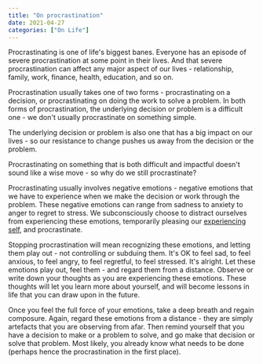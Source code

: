 ```yaml
---
title: "On procrastination"
date: 2021-04-27
categories: ["On Life"]
---
```


Procrastinating is one of life's biggest banes. Everyone has an episode of severe procrastination at some point in their lives. And that severe procrastination can affect any major aspect of our lives - relationship, family, work, finance, health, education, and so on.

Procrastination usually takes one of two forms - procrastinating on a decision, or procrastinating on doing the work to solve a problem. In both forms of procrastination, the underlying decision or problem is a difficult one - we don't usually procrastinate on something simple.

The underlying decision or problem is also one that has a big impact on our lives - so our resistance to change pushes us away from the decision or the problem.

Procrastinating on something that is both difficult and impactful doesn't sound like a wise move - so why do we still procrastinate?

Procrastinating usually involves negative emotions - negative emotions that we have to experience when we make the decision or work through the problem. These negative emotions can range from sadness to anxiety to anger to regret to stress. We subconsciously choose to distract ourselves from experiencing these emotions, temporarily pleasing our [experiencing self](https://lindagraham-mft.net/the-experiencing-self-vs-the-remembering-self/), and procrastinate.

Stopping procrastination will mean recognizing these emotions, and letting them play out - not controlling or subduing them. It's OK to feel sad, to feel anxious, to feel angry, to feel regretful, to feel stressed. It's alright. Let these emotions play out, feel them - and regard them from a distance. Observe or write down your thoughts as you are experiencing these emotions. These thoughts will let you learn more about yourself, and will become lessons in life that you can draw upon in the future.

Once you feel the full force of your emotions, take a deep breath and regain composure. Again, regard these emotions from a distance - they are simply artefacts that you are observing from afar. Then remind yourself that you have a decision to make or a problem to solve, and go make that decision or solve that problem. Most likely, you already know what needs to be done (perhaps hence the procrastination in the first place).